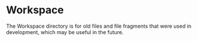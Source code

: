 # Workspace

The Workspace directory is for old files and file fragments that were used in development, which may be useful in the future.

